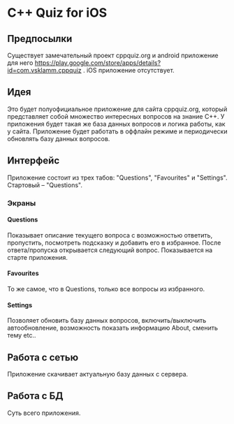 # C++ Quiz for iOS

## Предпосылки

Существует замечательный проект cppquiz.org и android приложение для него https://play.google.com/store/apps/details?id=com.vsklamm.cppquiz . iOS приложение отсутствует.

## Идея

Это будет полуофициальное приложение для сайта cppquiz.org, который представляет собой множество интересных вопросов на знание C++. У приложения будет такая же база данных вопросов и логика работы, как у сайта. Приложение будет работать в оффлайн режиме и периодически обновлять базу данных вопросов. 

## Интерфейс

Приложение состоит из трех табов: "Questions", "Favourites" и "Settings". Стартовый – "Questions".

### Экраны

#### Questions 

Показывает описание текущего вопроса с возможностью ответить, пропустить, посмотреть подсказку и добавить его в избранное. После ответа/пропуска открывается следующий вопрос. Показывается на старте приложения.

#### Favourites

То же самое, что в Questions, только все вопросы из избранного.

#### Settings

Позволяет обновить базу данных вопросов, включить/выключить автообновление, возможность показать информацию About, сменить тему etc..

## Работа с сетью

Приложение скачивает актуальную базу данных с сервера.

## Работа с БД

Суть всего приложения.
